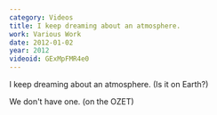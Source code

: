 ```yaml
---
category: Videos
title: I keep dreaming about an atmosphere.
work: Various Work
date: 2012-01-02
year: 2012
videoid: GExMpFMR4e0
---
```


I keep dreaming about an atmosphere.
(Is it on Earth?)

We don't have one.
(on the OZET)
